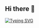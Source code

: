 ## Hi there 👋
[![Typing SVG](https://readme-typing-svg.demolab.com?font=Oswald&pause=1000&width=435&lines=GoboVR+Is+the+BEST+Youtuber)](https://git.io/typing-svg)
